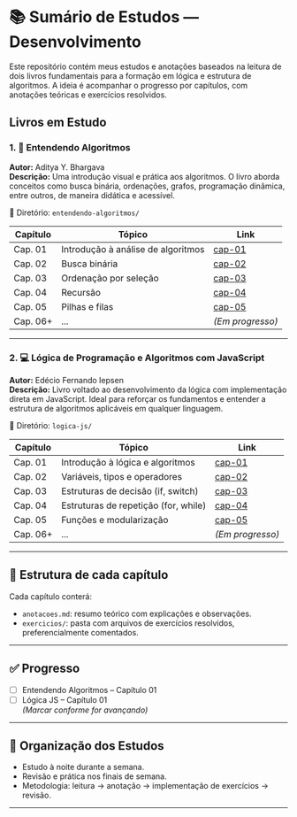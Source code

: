 # 📚 Sumário de Estudos — Desenvolvimento

Este repositório contém meus estudos e anotações baseados na leitura de dois livros fundamentais para a formação em lógica e estrutura de algoritmos. A ideia é acompanhar o progresso por capítulos, com anotações teóricas e exercícios resolvidos.

## Livros em Estudo

### 1. 🧠 Entendendo Algoritmos
**Autor:** Aditya Y. Bhargava  
**Descrição:** Uma introdução visual e prática aos algoritmos. O livro aborda conceitos como busca binária, ordenações, grafos, programação dinâmica, entre outros, de maneira didática e acessível.

📂 Diretório: `entendendo-algoritmos/`

| Capítulo | Tópico                              | Link                       |
|----------|-------------------------------------|----------------------------|
| Cap. 01  | Introdução à análise de algoritmos  | [cap-01](entendendo-algoritmos/cap-01/) |
| Cap. 02  | Busca binária                       | [cap-02](entendendo-algoritmos/cap-02/) |
| Cap. 03  | Ordenação por seleção               | [cap-03](entendendo-algoritmos/cap-03/) |
| Cap. 04  | Recursão                            | [cap-04](entendendo-algoritmos/cap-04/) |
| Cap. 05  | Pilhas e filas                      | [cap-05](entendendo-algoritmos/cap-05/) |
| Cap. 06+ | ...                                 | *(Em progresso)*           |

---

### 2. 💻 Lógica de Programação e Algoritmos com JavaScript
**Autor:** Edécio Fernando Iepsen  
**Descrição:** Livro voltado ao desenvolvimento da lógica com implementação direta em JavaScript. Ideal para reforçar os fundamentos e entender a estrutura de algoritmos aplicáveis em qualquer linguagem.

📂 Diretório: `logica-js/`

| Capítulo | Tópico                                 | Link                     |
|----------|----------------------------------------|--------------------------|
| Cap. 01  | Introdução à lógica e algoritmos       | [cap-01](logica-js/cap-01/) |
| Cap. 02  | Variáveis, tipos e operadores          | [cap-02](logica-js/cap-02/) |
| Cap. 03  | Estruturas de decisão (if, switch)     | [cap-03](logica-js/cap-03/) |
| Cap. 04  | Estruturas de repetição (for, while)   | [cap-04](logica-js/cap-04/) |
| Cap. 05  | Funções e modularização                | [cap-05](logica-js/cap-05/) |
| Cap. 06+ | ...                                     | *(Em progresso)*         |

---

## 📌 Estrutura de cada capítulo

Cada capítulo conterá:

- `anotacoes.md`: resumo teórico com explicações e observações.
- `exercicios/`: pasta com arquivos de exercícios resolvidos, preferencialmente comentados.

---

## ✅ Progresso
- [ ] Entendendo Algoritmos – Capítulo 01
- [ ] Lógica JS – Capítulo 01  
*(Marcar conforme for avançando)*

---

## 📅 Organização dos Estudos
- Estudo à noite durante a semana.
- Revisão e prática nos finais de semana.
- Metodologia: leitura → anotação → implementação de exercícios → revisão.

---
